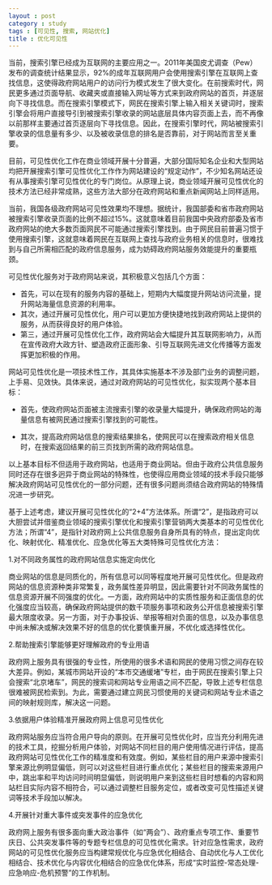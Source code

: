 ```yaml
---
layout : post
category : study
tags : [可见性, 搜索, 网站优化]
title : 优化可见性
---
```


当前，搜索引擎已经成为互联网的主要应用之一。2011年美国皮尤调查（Pew）发布的调查统计结果显示，92%的成年互联网用户会使用搜索引擎在互联网上查找信息，这使得政府网站用户的访问行为模式发生了很大变化。在前搜索时代，网民更多通过页面导航、收藏夹或直接输入网址等方式来到政府网站的首页，并逐层向下寻找信息。而在搜索引擎模式下，网民在搜索引擎上输入相关关键词时，搜索引擎会将用户直接导引到被搜索引擎收录的网站底层具体内容页面上去，而不再像以前那样主要通过首页逐层向下寻找信息。因此，在搜索引擎时代，网站被搜索引擎收录的信息量有多少、以及被收录信息的排名是否靠前，对于网站而言至关重要。

目前，可见性优化工作在商业领域开展十分普遍，大部分国际知名企业和大型网站均把开展搜索引擎可见性优化工作作为网站建设的“规定动作”，不少知名网站还设有从事搜索引擎可见性优化的专门岗位。从原理上说，商业领域开展可见性优化的技术方法已经非常成熟，这些方法大部分在政府网站和重点新闻网站上同样适用。

当前，我国各级政府网站可见性效果均不理想。据统计，我国部委和省市政府网站被搜索引擎收录页面的比例不超过15%。这就意味着目前我国中央政府部委及省市政府网站的绝大多数页面网民不可能通过搜索引擎找到。由于网民目前普遍习惯于使用搜索引擎，这就意味着网民在互联网上查找与政府业务相关的信息时，很难找到与自己所需相匹配的政府信息服务，成为妨碍政府网站服务效能提升的重要瓶颈。

可见性优化服务对于政府网站来说，其积极意义包括几个方面：

- 首先，可以在现有的服务内容的基础上，短期内大幅度提升网站访问流量，提升网站海量信息资源的利用率。
- 其次，通过开展可见性优化，用户可以更加方便快捷地找到政府网站上提供的服务，从而获得良好的用户体验。
- 第三，通过开展可见性优化工作，政府网站会大幅提升其互联网影响力，从而在宣传政府大政方针、塑造政府正面形象、引导互联网先进文化传播等方面发挥更加积极的作用。

网站可见性优化是一项技术性工作，其具体实施基本不涉及部门业务的调整问题，上手易、见效快。具体来说，通过对政府网站的可见性优化，拟实现两个基本目标：

- 首先，使政府网站页面被主流搜索引擎的收录量大幅提升，确保政府网站的海量信息有被网民通过搜索引擎找到的可能性。

- 其次，提高政府网站信息的搜索结果排名，使网民可以在搜索政府相关信息时，在搜索返回结果的前三页找到所需的政府网站信息。

以上基本目标不但适用于政府网站，也适用于商业网站。但由于政府公共信息服务同时还存在很多迥异于商业网站的特殊性，也使得应用商业领域的技术手段只能够解决政府网站可见性优化的一部分问题，还有很多问题尚须结合政府网站的特殊情况进一步研究。

基于上述考虑，建议开展可见性优化的“2+4”方法体系。所谓“2”，是指政府可以大胆尝试并借鉴商业领域的搜索引擎优化和搜索引擎营销两大类基本的可见性优化方法；所谓“4”，是指针对政府网上公共信息服务自身所具有的特点，提出定向优化、映射优化、精准优化、应急优化等五大类特殊可见性优化方法：

1.对不同政务属性的政府网站信息实施定向优化

商业网站的信息是同质化的，所有信息可以同等程度地开展可见性优化。但是政府网站的信息资源种类非常繁复，政务属性差异明显，因此需要针对不同政务属性的信息资源开展不同强度的优化。一方面，政府网站中的实质性服务和正面信息的优化强度应当较高，确保政府网站提供的数千项服务事项和政务公开信息被搜索引擎最大限度收录。另一方面，对于办事投诉、举报等相对负面的信息，以及办事信息中尚未解决或解决效果不好的信息的优化要慎重开展，不优化或选择性优化。

2.帮助搜索引擎能够更好理解政府的专业用语

政府网上服务具有很强的专业性，所使用的很多术语和网民的使用习惯之间存在较大差异。例如，某城市网站开设的“本市交通缓堵”专栏，由于网民在搜索引擎上只会搜索“北京堵车”，网民的搜索词和网站专业用语之间不匹配，导致上述专栏信息很难被网民检索到。为此，需要通过建立网民习惯使用的关键词和网站专业术语之间的映射规则库，解决这一问题。

3.依据用户体验精准开展政府网上信息可见性优化

政府网站服务应当符合用户导向的原则。在开展可见性优化时，应当充分利用先进的技术工具，挖掘分析用户体验，对网站不同栏目的用户使用情况进行评估，提高政府网站可见性优化工作的精准度和有效度。例如，某些栏目的用户来源中搜索引擎来源比例明显偏低，则可以对这些栏目进行重点优化；某些栏目的搜索来源用户中，跳出率和平均访问时间明显偏低，则说明用户来到这些栏目时想看的内容和网站栏目实际内容不相符合，可以通过调整栏目服务定位，或者改变可见性描述关键词等技术手段加以解决。

4.开展针对重大事件或突发事件的应急优化

政府网上服务有很多面向重大政治事件（如“两会”）、政府重点专项工作、重要节庆日、公共突发事件等的专题专栏信息的可见性优化需求。针对应急性需求，政府网站的可见性优化服务应当构建常规优化与应急优化相结合、自动优化与人工优化相结合、技术优化与内容优化相结合的应急优化体系，形成“实时监控-常态处理-应急响应-危机预警”的工作机制。
